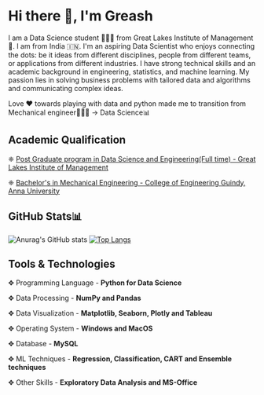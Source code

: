 # **Hi there 👋, I'm Greash**

I am a Data Science student 👨🏻‍🎓 from Great Lakes Institute of Management 🏫.
I am from India 🇮🇳.
I'm an aspiring Data Scientist who enjoys connecting the dots: be it ideas from different disciplines, people from different teams, or applications from different industries. I have strong technical skills and an academic background in engineering, statistics, and machine learning.
My passion lies in solving business problems with tailored data and algorithms and communicating complex ideas.

Love ❤️ towards playing with data and python made me to transition from Mechanical engineer👨🏻‍🔧 -> Data Science📊

## **Academic Qualification**

❈ [Post Graduate program in Data Science and Engineering(Full time) - Great Lakes Institute of Management](https://olympus1.mygreatlearning.com/eportfolio/private/ZXlKMGVYQWlPaUpLVjFRaUxDSmhiR2NpT2lKSVV6STFOaUo5LmV5SjFjMlZ5WDJsa0lqb3hNelV3TnprMmZRLmtIM0lQN2RvNE5SRDVtLU0xcWxfemdhVGxzN2UxRXJobTBzOUxkQWdUZ1E=?pb_id=10284)

❈ [Bachelor's in Mechanical Engineering - College of Engineering Guindy, Anna University](https://www.linkedin.com/in/greash-k/)

## **GitHub Stats**📊

![Anurag's GitHub stats](https://github-readme-stats.vercel.app/api?username=Greash3007&show_icons=true&theme=radical)
[![Top Langs](https://github-readme-stats.vercel.app/api/top-langs/?username=Greash3007&layout=compact&show_icons=true&theme=dracula)](https://github.com/anuraghazra/github-readme-stats)

## **Tools & Technologies**

✥ Programming Language - **Python for Data Science**

✥ Data Processing - **NumPy and Pandas**

✥ Data Visualization - **Matplotlib, Seaborn, Plotly and Tableau**

✥ Operating System - **Windows and MacOS**

✥ Database - **MySQL**

✥ ML Techniques - **Regression, Classification, CART and Ensemble techniques**

✥ Other Skills - **Exploratory Data Analysis and MS-Office**
<!--
**Greash3007/Greash3007** is a ✨ _special_ ✨ repository because its `README.md` (this file) appears on your GitHub profile.

Here are some ideas to get you started:

- 🔭 I’m currently working on ...
- 🌱 I’m currently learning ...
- 👯 I’m looking to collaborate on ...
- 🤔 I’m looking for help with ...
- 💬 Ask me about ...
- 📫 How to reach me: ...
- 😄 Pronouns: ...
- ⚡ Fun fact: ...
-->
